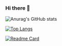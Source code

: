### Hi there 👋

<!--
**arushimittal143/arushimittal143** is a ✨ _special_ ✨ repository because its `README.md` (this file) appears on your GitHub profile.

Here are some ideas to get you started:

- 🔭 I’m currently working on ...
- 🌱 I’m currently learning ...
- 👯 I’m looking to collaborate on ...
- 🤔 I’m looking for help with ...
- 💬 Ask me about ...
- 📫 How to reach me: ...
- 😄 Pronouns: ...
- ⚡ Fun fact: ...
-->
<!-- [![Anurag's GitHub stats](https://github-readme-stats.vercel.app/api?username=arushimittal143)](https://github.com/anuraghazra/github-readme-stats) -->

![Anurag's GitHub stats](https://github-readme-stats.vercel.app/api?username=arushimittal143&show_icons=true&theme=radical)

[![Top Langs](https://github-readme-stats.vercel.app/api/top-langs/?username=arushimittal143)](https://github.com/anuraghazra/github-readme-stats)

[![Readme Card](https://github-readme-stats.vercel.app/api/pin/?username=arushimittal143&repo=github-readme-stats)](https://github.com/anuraghazra/github-readme-stats)
